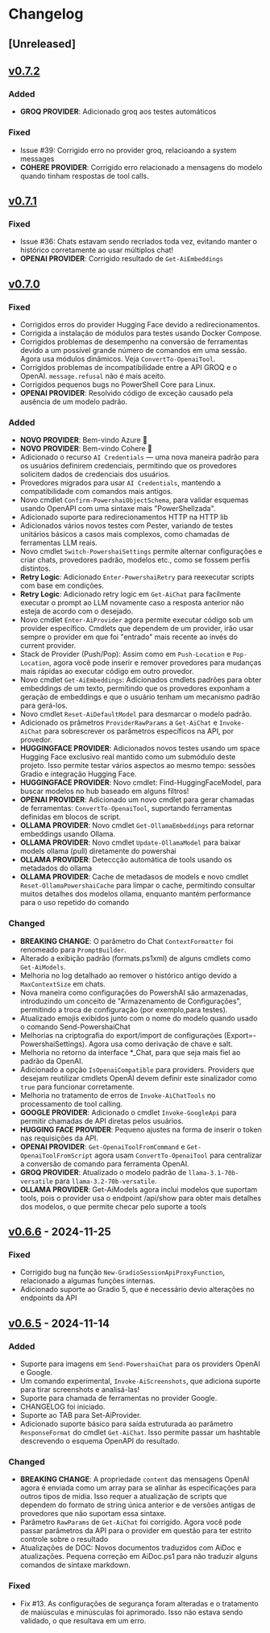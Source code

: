﻿# Changelog

## [Unreleased] <!--AiDoc:Translator:IgnoreLine-->

## [v0.7.2]

### Added <!--AiDoc:Translator:IgnoreLine-->
- **GROQ PROVIDER**: Adicionado groq aos testes automáticos

### Fixed <!--AiDoc:Translator:IgnoreLine-->
- Issue #39: Corrigido erro no provider groq, relacioando a system messages 
- **COHERE PROVIDER**: Corrigido erro relacionado a mensagens do modelo quando tinham respostas de tool calls.


## [v0.7.1]

### Fixed <!--AiDoc:Translator:IgnoreLine-->
- Issue #36: Chats estavam sendo recriados toda vez, evitando manter o histórico corretamente ao usar múltiplos chat! 
- **OPENAI PROVIDER**: Corrigido resultado de `Get-AiEmbeddings`

## [v0.7.0]

### Fixed <!--AiDoc:Translator:IgnoreLine-->
- Corrigidos erros do provider Hugging Face devido a redirecionamentos.
- Corrigida a instalação de módulos para testes usando Docker Compose.
- Corrigidos problemas de desempenho na conversão de ferramentas devido a um possível grande número de comandos em uma sessão. Agora usa módulos dinâmicos. Veja `ConvertTo-OpenaiTool`.
- Corrigidos problemas de incompatibilidade entre a API GROQ e o OpenAI. `message.refusal` não é mais aceito.
- Corrigidos pequenos bugs no PowerShell Core para Linux.
- **OPENAI PROVIDER**: Resolvido código de exceção causado pela ausência de um modelo padrão.

### Added <!--AiDoc:Translator:IgnoreLine-->
- **NOVO PROVIDER**: Bem-vindo Azure 🎉
- **NOVO PROVIDER**: Bem-vindo Cohere 🎉
- Adicionado o recurso `AI Credentials` — uma nova maneira padrão para os usuários definirem credenciais, permitindo que os provedores solicitem dados de credenciais dos usuários.
- Provedores migrados para usar `AI Credentials`, mantendo a compatibilidade com comandos mais antigos.
- Novo cmdlet `Confirm-PowershaiObjectSchema`, para validar esquemas usando OpenAPI com uma sintaxe mais "PowerShellzada".
- Adicionado suporte para redirecionamentos HTTP na HTTP lib
- Adicionados vários novos testes com Pester, variando de testes unitários básicos a casos mais complexos, como chamadas de ferramentas LLM reais.
- Novo cmdlet `Switch-PowershaiSettings` permite alternar configurações e criar chats, provedores padrão, modelos etc., como se fossem perfis distintos.
- **Retry Logic**: Adicionado `Enter-PowershaiRetry` para reexecutar scripts com base em condições.
- **Retry Logic**: Adicionado retry logic em `Get-AiChat` para facilmente executar o prompt ao LLM novamente caso a resposta anterior não esteja de acordo com o desejado.
- Novo cmdlet `Enter-AiProvider` agora permite executar código sob um provider específico. Cmdlets que dependem de um provider, irão usar sempre o provider em que foi "entrado" mais recente ao invés do current provider.
- Stack de Provider (Push/Pop): Assim como em `Push-Location` e `Pop-Location`, agora você pode inserir e remover provedores para mudanças mais rápidas ao executar código em outro provedor.
- Novo cmdlet `Get-AiEmbeddings`: Adicionados cmdlets padrões para obter embeddings de um texto, permitindo que os provedores exponham a geração de embeddings e que o usuário tenham um mecanismo padrão para gerá-los.
- Novo cmdlet `Reset-AiDefaultModel` para desmarcar o modelo padrão.
- Adicionado os prâmetros `ProviderRawParams` a `Get-AiChat` e `Invoke-AiChat` para sobrescrever os parâmetros específicos na API, por provedor.
- **HUGGINGFACE PROVIDER**: Adicionados novos testes usando um space Hugging Face exclusivo real mantido como um submódulo deste projeto. Isso permite testar vários aspectos ao mesmo tempo: sessões Gradio e integração Hugging Face.
- **HUGGINGFACE PROVIDER**: Novo cmdlet: Find-HuggingFaceModel, para buscar modelos no hub baseado em alguns filtros!
- **OPENAI PROVIDER**: Adicionado um novo cmdlet para gerar chamadas de ferramentas: `ConvertTo-OpenaiTool`, suportando ferramentas definidas em blocos de script.
- **OLLAMA PROVIDER**: Novo cmdlet `Get-OllamaEmbeddings` para retornar embeddings usando Ollama.
- **OLLAMA PROVIDER**: Novo cmdlet `Update-OllamaModel` para baixar models ollama (pull) diretamente do powershai
- **OLLAMA PROVIDER**: Deteccção automática de tools usando os metadados do ollama
- **OLLAMA PROVIDER**: Cache de metadasos de models e novo cmdlet `Reset-OllamaPowershaiCache` para limpar o cache, permitindo consultar muitos detalhes dos modelos ollama, enquanto mantém performance para o uso repetido do comando

### Changed <!--AiDoc:Translator:IgnoreLine-->
- **BREAKING CHANGE**: O parâmetro do Chat `ContextFormatter` foi renomeado para `PromptBuilder`.
- Alterado a exibição padrão (formats.ps1xml) de alguns cmdlets como `Get-AiModels`.
- Melhoria no log detalhado ao remover o histórico antigo devido a `MaxContextSize` em chats.
- Nova maneira como configurações do PowershAI são armazenadas, introduzindo um conceito de "Armazenamento de Configurações", permitindo a troca de configuração (por exemplo,para testes).
- Atualizado emojis exibidos junto com o nome do modelo quando usado o comando Send-PowershaiChat
- Melhorias na criptografia do export/import de configurações (Export=-PowershaiSettings). Agora usa como derivação de chave e salt.
- Melhoria no retorno da interface *_Chat, para que seja mais fiel ao padrão da OpenAI.
- Adicionado a opção `IsOpenaiCompatible` para providers. Providers que desejam reutilizar cmdlets OpenAI devem definir este sinalizador como `true` para funcionar corretamente.
- Melhoria no tratamento de erros de `Invoke-AiChatTools` no processamento de tool calling.
- **GOOGLE PROVIDER**: Adicionado o cmdlet `Invoke-GoogleApi` para permitir chamadas de API diretas pelos usuários.
- **HUGGING FACE PROVIDER**: Pequeno ajustes na forma de inserir o token nas requisições da API.
- **OPENAI PROVIDER**: `Get-OpenaiToolFromCommand` e `Get-OpenaiToolFromScript` agora usam `ConvertTo-OpenaiTool` para centralizar a conversão de comando para ferramenta OpenAI.
- **GROQ PROVIDER**: Atualizado o modelo padrão de `llama-3.1-70b-versatile` para `llama-3.2-70b-versatile`.
- **OLLAMA PROVIDER**: Get-AiModels agora inclui modelos que suportam tools, pois o provider usa o endpoint /api/show para obter mais detalhes dos modelos, o que permite checar pelo suporte a tools

## [v0.6.6] - 2024-11-25

### Fixed <!--AiDoc:Translator:IgnoreLine-->
- Corrigido bug na função `New-GradioSessionApiProxyFunction`, relacionado a algumas funções internas.
- Adicionado suporte ao Gradio 5, que é necessário devio alterações no endpoints da API

## [v0.6.5] - 2024-11-14

### Added <!--AiDoc:Translator:IgnoreLine-->
- Suporte para imagens em `Send-PowershaiChat` para os providers OpenAI e Google.
- Um comando experimental, `Invoke-AiScreenshots`, que adiciona suporte para tirar screenshots e analisá-las!
- Suporte para chamada de ferramentas no provider Google.
- CHANGELOG foi iniciado.
- Suporte ao TAB para Set-AiProvider. 
- Adicionado suporte básico para saída estruturada ao parâmetro `ResponseFormat` do cmdlet `Get-AiChat`. Isso permite passar um hashtable descrevendo o esquema OpenAPI do resultado.

### Changed <!--AiDoc:Translator:IgnoreLine-->
- **BREAKING CHANGE**: A propriedade `content` das mensagens OpenAI agora é enviada como um array para se alinhar às especificações para outros tipos de mídia. Isso requer a atualização de scripts que dependem do formato de string única anterior e de versões antigas de provedores que não suportam essa sintaxe.
- Parâmetro `RawParams` de `Get-AiChat` foi corrigido. Agora você pode passar parâmetros da API para o provider em questão para ter estrito controle sobre o resultado
- Atualizações de DOC: Novos documentos traduzidos com AiDoc e atualizações. Pequena correção em AiDoc.ps1 para não traduzir alguns comandos de sintaxe markdown.


### Fixed <!--AiDoc:Translator:IgnoreLine-->
- Fix #13. As configurações de segurança foram alteradas e o tratamento de maiúsculas e minúsculas foi aprimorado. Isso não estava sendo validado, o que resultava em um erro.

[v0.6.6]: https://github.com/rrg92/powershai/releases/tag/v0.6.6
[v0.6.5]: https://github.com/rrg92/powershai/releases/tag/v0.6.5
[v0.7.0]: https://github.com/rrg92/powershai/releases/tag/v0.7.0
[v0.7.1]: https://github.com/rrg92/powershai/releases/tag/v0.7.1
[v0.7.2]: https://github.com/rrg92/powershai/releases/tag/v0.7.2
